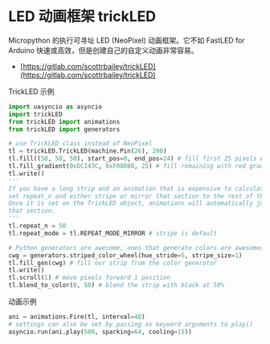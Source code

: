 # LED 动画框架 trickLED

Micropython 的执行可寻址 LED (NeoPixel) 动画框架。它不如 FastLED for Arduino 快速或高效，但是创建自己的自定义动画非常容易。   
   
- [https://gitlab.com/scottrbailey/trickLED](https://gitlab.com/scottrbailey/trickLED)
   
   
TrickLED 示例
```py
import uasyncio as asyncio
import trickLED
from trickLED import animations
from trickLED import generators

# use TrickLED class instead of NeoPixel
tl = trickLED.TrickLED(machine.Pin(26), 200)
tl.fill((50, 50, 50), start_pos=0, end_pos=24) # fill first 25 pixels with white
tl.fill_gradient(0xDC143C, 0xF08080, 25) # fill remaining with red gradient
tl.write()
''' 
If you have a long strip and an animation that is expensive to calculate, you can 
set repeat_n and either stripe or mirror that section to the rest of the strip. 
Once it is set on the TrickLED object, animations will automatically just calculate
that section.
'''
tl.repeat_n = 50 
tl.repeat_mode = tl.REPEAT_MODE_MIRROR # stripe is default

# Python generators are awesome, ones that generate colors are awesomer
cwg = generators.striped_color_wheel(hue_stride=5, stripe_size=1)
tl.fill_gen(cwg) # fill our strip from the color generator
tl.write()
tl.scroll(1) # move pixels forward 1 position
tl.blend_to_color(0, 50) # blend the strip with black at 50%

```

动画示例
```py
ani = animations.Fire(tl, interval=40)
# settings can also be set by passing as keyword arguments to play()
asyncio.run(ani.play(500, sparking=64, cooling=15))

```
